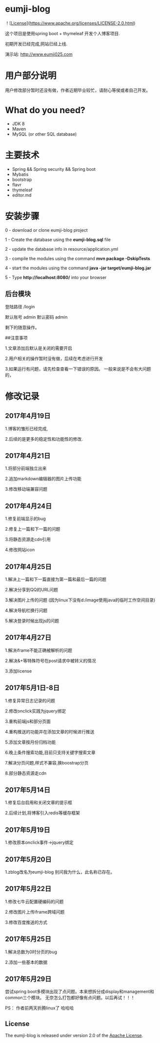 # eumji-blog

！[[License](https://img.shields.io/badge/license-Apache%202-4EB1BA.svg)](https://www.apache.org/licenses/LICENSE-2.0.html)


这个项目是使用spring boot + thymeleaf 开发个人博客项目.

初期开发已经完成,网站已经上线.

演示站: http://www.eumji025.com

# 用户部分说明

用户修改部分暂时还没有做，作者近期毕业较忙，请耐心等侯或者自己开发。

# What do you need?
- JDK 8
- Maven
- MySQL (or other SQL database)

# 主要技术

- Spring && Spring security && Spring boot
- Mybatis
- bootstrap
- flavr
- thymeleaf
- editor.md


# 安装步骤

0 - download or clone eumji-blog project

1 - Create the database using the **eumji-blog.sql** file

2 - update the database info in resource/application.yml

3 - compile the modules using the command **mvn package -DskipTests**

4 - start the modules using the command **java -jar target/eumji-blog.jar**

5 - Type **http://localhost:8080/** into your browser


## 后台模块

登陆路径 /login

默认账号 admin
默认密码 admin

剩下的随意操作。

##注意事项

1.文章添加后默认是关闭的需要开启

2.用户相关的操作暂时没有做，后续在考虑进行开发

3.如果运行有问题，请先检查查看一下错误的原因。
一般来说是不会有大问题的，

# 修改记录

## 2017年4月19日

1.博客的雏形已经完成,

2.后续的是更多的稳定性和功能性的修改.



## 2017年4月21日

1.将部分前端独立出来

2.追加markdown编辑器的图片上传功能

3.修改移动端兼容问题

## 2017年4月24日

1.修复前端显示的bug

2.修复上一篇和下一篇的问题

3.将静态资源走cdn引用

4.修改网站icon

## 2017年4月25日

1.解决上一篇和下一篇直接为第一篇和最后一篇的问题

2.解决分享到QQ的URL问题

3.解决图片上传的问题 (因为linux下没有d:/image使用java的临时工作空间目录)

4.解决导航栏换行问题
 
5.解决登录时候出现js的问题

## 2017年4月27日

1.解决iframe不能正确被解析的问题

2.解决&+等特殊符号在post请求中被转义的情况

3.添加license

## 2017年5月1日-8日

1.修复异常日志记录的问题

2.修改onclick实践为jquery绑定

3.重构前端js和部分页面

4.重构推送的功能并在添加文章的时候进行推送

5.添加文章按月份归档功能

6.晚上条件搜索功能,目前只支持关键字搜索文章

7.解决分页问题,样式不兼容,换boostrap分页

8.部分静态资源走cdn

## 2017年5月14日

1.修复后台启用和关闭文章的提示框

2.后续计划,将博客引入redis等缓存框架


## 2017年5月19日

1.修改原本onclick事件->jquery绑定

## 2017年5月20日

1.zblog改名为eumji-blog 别问我为什么，此名称已存在。

## 2017年5月22日

1.修改七牛云配置硬编码的问题

2.修改图片上传iframe跨域问题

3.修改百度推送的方式

## 2017年5月25日


1.解决总数为0时分页的bug

2.添加一些基本的数据

## 2017年5月29日

尝试spring boot多模块出现了点问题。本来想拆分成display和management和common三个模块。
无奈怎么打包都好像有点问题。以后再试！！！



PS： 作者前两天折腾linux了 哈哈哈

## License

The eumji-blog is released under version 2.0 of the [Apache License](http://www.apache.org/licenses/LICENSE-2.0).
